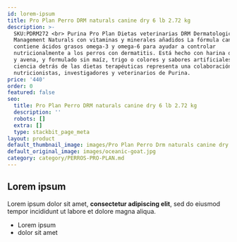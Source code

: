 ```yaml
---
id: lorem-ipsum
title: Pro Plan Perro DRM naturals canine dry 6 lb 2.72 kg
description: >-
  SKU:PDRM272 <br> Purina Pro Plan Dietas veterinarias DRM Dermatologic
  Management Naturals con vitaminas y minerales añadidos La fórmula canina
  contiene ácidos grasos omega-3 y omega-6 para ayudar a controlar
  nutricionalmente a los perros con dermatitis. Está hecho con harina de trucha
  y avena, y formulado sin maíz, trigo o colores y sabores artificiales. La
  ciencia detrás de las dietas terapéuticas representa una colaboración entre
  nutricionistas, investigadores y veterinarios de Purina.
price: '440'
order: 0
featured: false
seo:
  title: Pro Plan Perro DRM naturals canine dry 6 lb 2.72 kg
  description: ''
  robots: []
  extra: []
  type: stackbit_page_meta
layout: product
default_thumbnail_image: images/Pro Plan Perro Drm naturals canine dry 6 lb.jpg
default_original_image: images/oceanic-goat.jpg
category: category/PERROS-PRO-PLAN.md
---
```

## Lorem ipsum

Lorem ipsum dolor sit amet, **consectetur adipiscing elit**, sed do eiusmod tempor incididunt ut labore et dolore magna aliqua.

- Lorem ipsum
- dolor sit amet